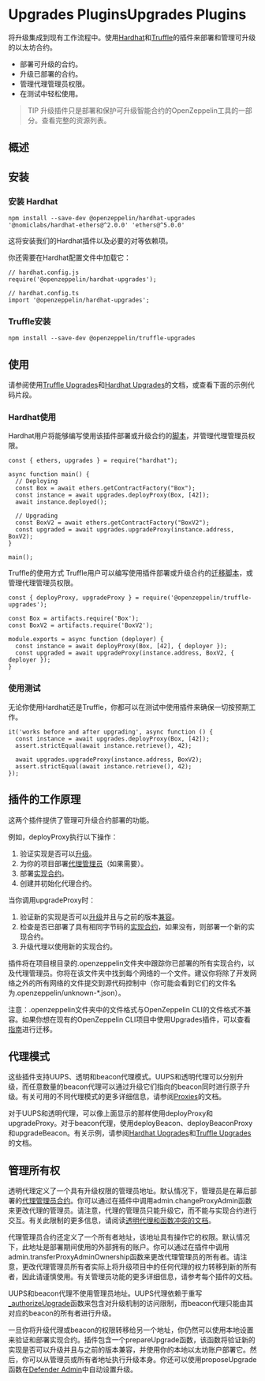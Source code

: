 # Upgrades PluginsUpgrades Plugins

将升级集成到现有工作流程中。使用[Hardhat](https://hardhat.org/)和[Truffle](https://www.trufflesuite.com/truffle)的插件来部署和管理可升级的以太坊合约。

* 部署可升级的合约。
* 升级已部署的合约。
* 管理代理管理员权限。
* 在测试中轻松使用。

> TIP
升级插件只是部署和保护可升级智能合约的OpenZeppelin工具的一部分。查看完整的资源列表。

## 概述

## 安装

### 安装 Hardhat
```
npm install --save-dev @openzeppelin/hardhat-upgrades '@nomiclabs/hardhat-ethers@^2.0.0' 'ethers@^5.0.0'
```

这将安装我们的Hardhat插件以及必要的对等依赖项。

你还需要在Hardhat配置文件中加载它：
```
// hardhat.config.js
require('@openzeppelin/hardhat-upgrades');
```

```
// hardhat.config.ts
import '@openzeppelin/hardhat-upgrades';
```

### Truffle安装
```
npm install --save-dev @openzeppelin/truffle-upgrades
```

## 使用
请参阅使用[Truffle Upgrades](./API-Reference/Truffle-Upgrades.md)和[Hardhat Upgrades](./API-Reference/Hardhat-Upgrades.md)的文档，或查看下面的示例代码片段。

### Hardhat使用
Hardhat用户将能够编写使用该插件部署或升级合约的[脚本](https://hardhat.org/guides/scripts.html)，并管理代理管理员权限。

```
const { ethers, upgrades } = require("hardhat");

async function main() {
  // Deploying
  const Box = await ethers.getContractFactory("Box");
  const instance = await upgrades.deployProxy(Box, [42]);
  await instance.deployed();

  // Upgrading
  const BoxV2 = await ethers.getContractFactory("BoxV2");
  const upgraded = await upgrades.upgradeProxy(instance.address, BoxV2);
}

main();
```

Truffle的使用方式
Truffle用户可以编写使用插件部署或升级合约的[迁移脚本](https://www.trufflesuite.com/docs/truffle/getting-started/running-migrations)，或管理代理管理员权限。

```
const { deployProxy, upgradeProxy } = require('@openzeppelin/truffle-upgrades');

const Box = artifacts.require('Box');
const BoxV2 = artifacts.require('BoxV2');

module.exports = async function (deployer) {
  const instance = await deployProxy(Box, [42], { deployer });
  const upgraded = await upgradeProxy(instance.address, BoxV2, { deployer });
}
```

### 使用测试
无论你使用Hardhat还是Truffle，你都可以在测试中使用插件来确保一切按预期工作。

```
it('works before and after upgrading', async function () {
  const instance = await upgrades.deployProxy(Box, [42]);
  assert.strictEqual(await instance.retrieve(), 42);

  await upgrades.upgradeProxy(instance.address, BoxV2);
  assert.strictEqual(await instance.retrieve(), 42);
});
```

## 插件的工作原理
这两个插件提供了管理可升级合约部署的功能。

例如，deployProxy执行以下操作：

1. 验证实现是否可以[升级](./Frequently-Asked-Questions.md#什么是合约的升级安全性)。
2. 为你的项目部署[代理管理员](./Frequently-Asked-Questions.md#代理管理员是什么)（如果需要）。
3. 部署[实现合约](./Frequently-Asked-Questions.md#什么是实现合约)。
4. 创建并初始化代理合约。

当你调用upgradeProxy时：
1. 验证新的实现是否可以[升级](./Frequently-Asked-Questions.md#什么是合约的升级安全性)并且与之前的版本[兼容](./Frequently-Asked-Questions.md#实现是兼容的意味着什么)。
2. 检查是否已部署了具有相同字节码的[实现合约](./Frequently-Asked-Questions.md#什么是实现合约)，如果没有，则部署一个新的实现合约。
3. 升级代理以使用新的实现合约。

插件将在项目根目录的.openzeppelin文件夹中跟踪你已部署的所有实现合约，以及代理管理员。你将在该文件夹中找到每个网络的一个文件。建议你将除了开发网络之外的所有网络的文件提交到源代码控制中（你可能会看到它们的文件名为.openzeppelin/unknown-*.json）。

  注意：.openzeppelin文件夹中的文件格式与OpenZeppelin CLI的文件格式不兼容。如果你想在现有的OpenZeppelin CLI项目中使用Upgrades插件，可以查看[指南](./Migrate-from-OpenZeppelin-CLI/Migrate-from-OpenZeppelin-CLI-Hardhat.md)进行迁移。

## 代理模式
这些插件支持UUPS、透明和beacon代理模式。UUPS和透明代理可以分别升级，而任意数量的beacon代理可以通过升级它们指向的beacon同时进行原子升级。有关可用的不同代理模式的更多详细信息，请参阅[Proxies](/Contracts/Contracts.4.x/API/Proxy.md)的文档。

对于UUPS和透明代理，可以像上面显示的那样使用deployProxy和upgradeProxy。对于beacon代理，使用deployBeacon、deployBeaconProxy和upgradeBeacon。有关示例，请参阅[Hardhat Upgrades](./API-Reference/Hardhat-Upgrades.md)和[Truffle Upgrades](./API-Reference/Truffle-Upgrades.md)的文档。

## 管理所有权
透明代理定义了一个具有升级权限的管理员地址。默认情况下，管理员是在幕后部署的[代理管理员合约](./Frequently-Asked-Questions.md#代理管理员是什么)。你可以通过在插件中调用admin.changeProxyAdmin函数来更改代理的管理员。请注意，代理的管理员只能升级它，而不能与实现合约进行交互。有关此限制的更多信息，请阅读[透明代理和函数冲突的文档](./Proxy-Upgrade-Pattern.md#透明代理和函数冲突)。

代理管理员合约还定义了一个所有者地址，该地址具有操作它的权限。默认情况下，此地址是部署期间使用的外部拥有的账户。你可以通过在插件中调用admin.transferProxyAdminOwnership函数来更改代理管理员的所有者。请注意，更改代理管理员所有者实际上将升级项目中的任何代理的权力转移到新的所有者，因此请谨慎使用。有关管理员功能的更多详细信息，请参考每个插件的文档。

UUPS和beacon代理不使用管理员地址。UUPS代理依赖于重写[_authorizeUpgrade](/Contracts/Contracts.4.x/API/Proxy.md#_authorizeupgradeaddress-newimplementation)函数来包含对升级机制的访问限制，而beacon代理只能由其对应的beacon的所有者进行升级。

一旦你将升级代理或beacon的权限转移给另一个地址，你仍然可以使用本地设置来验证和部署实现合约。插件包含一个prepareUpgrade函数，该函数将验证新的实现是否可以升级并且与之前的版本兼容，并使用你的本地以太坊账户部署它。然后，你可以从管理员或所有者地址执行升级本身。你还可以使用proposeUpgrade函数在[Defender Admin](/Defender/Components/Admin/Admin.md)中自动设置升级。